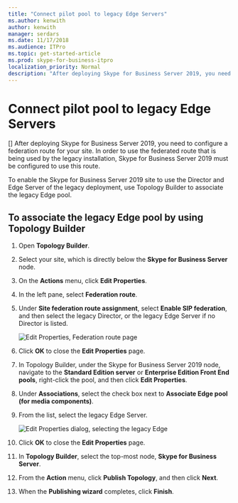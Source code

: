 ```yaml
---
title: "Connect pilot pool to legacy Edge Servers"
ms.author: kenwith
author: kenwith
manager: serdars
ms.date: 11/17/2018
ms.audience: ITPro
ms.topic: get-started-article
ms.prod: skype-for-business-itpro
localization_priority: Normal
description: "After deploying Skype for Business Server 2019, you need to configure a federation route for your site. In order to use the federated route that is being used by the legacy installation, Skype for Business Server 2019 must be configured to use this route."
---
```


# Connect pilot pool to legacy Edge Servers
[]
After deploying Skype for Business Server 2019, you need to configure a federation route for your site. In order to use the federated route that is being used by the legacy installation, Skype for Business Server 2019 must be configured to use this route. 
  
To enable the Skype for Business Server 2019 site to use the Director and Edge Server of the legacy deployment, use Topology Builder to associate the legacy Edge pool.
  
## To associate the legacy Edge pool by using Topology Builder

1. Open **Topology Builder**. 
    
2. Select your site, which is directly below the **Skype for Business Server** node. 
    
3. On the **Actions** menu, click **Edit Properties**.
    
4. In the left pane, select **Federation route**.
    
5. Under **Site federation route assignment**, select **Enable SIP federation**, and then select the legacy Director, or the legacy Edge Server if no Director is listed.
    
     ![Edit Properties, Federation route page](../../media/migration_lyncserver_w15_federation_fromTB.JPG)
  
6. Click **OK** to close the **Edit Properties** page. 
    
7. In Topology Builder, under the Skype for Business Server 2019 node, navigate to the **Standard Edition server** or **Enterprise Edition Front End pools**, right-click the pool, and then click **Edit Properties**.
    
8. Under **Associations**, select the check box next to **Associate Edge pool (for media components)**. 
    
9. From the list, select the legacy Edge Server. 
    
     ![Edit Properties dialog, selecting the legacy Edge](../../media/migration_lyncserver_w15_associate_media.JPG)
  
10. Click **OK** to close the **Edit Properties** page. 
    
11. In **Topology Builder**, select the top-most node, **Skype for Business Server**.
    
12. From the **Action** menu, click **Publish Topology**, and then click **Next**.
    
13. When the **Publishing wizard** completes, click **Finish**.
    

